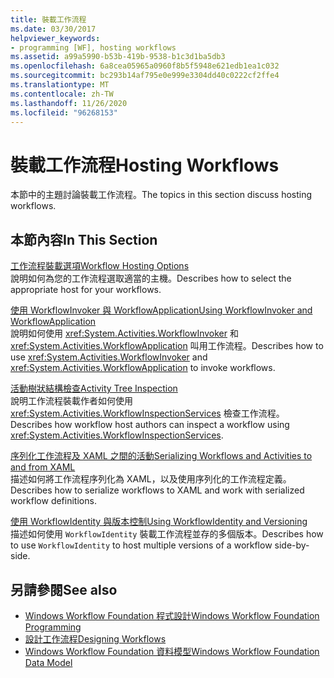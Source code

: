```yaml
---
title: 裝載工作流程
ms.date: 03/30/2017
helpviewer_keywords:
- programming [WF], hosting workflows
ms.assetid: a99a5990-b53b-419b-9538-b1c3d1ba5db3
ms.openlocfilehash: 6a8cea05965a0960f8b5f5948e621edb1ea1c032
ms.sourcegitcommit: bc293b14af795e0e999e3304dd40c0222cf2ffe4
ms.translationtype: MT
ms.contentlocale: zh-TW
ms.lasthandoff: 11/26/2020
ms.locfileid: "96268153"
---
```

# <a name="hosting-workflows"></a><span data-ttu-id="6b439-102">裝載工作流程</span><span class="sxs-lookup"><span data-stu-id="6b439-102">Hosting Workflows</span></span>

<span data-ttu-id="6b439-103">本節中的主題討論裝載工作流程。</span><span class="sxs-lookup"><span data-stu-id="6b439-103">The topics in this section discuss hosting workflows.</span></span>  
  
## <a name="in-this-section"></a><span data-ttu-id="6b439-104">本節內容</span><span class="sxs-lookup"><span data-stu-id="6b439-104">In This Section</span></span>  

 [<span data-ttu-id="6b439-105">工作流程裝載選項</span><span class="sxs-lookup"><span data-stu-id="6b439-105">Workflow Hosting Options</span></span>](workflow-hosting-options.md)  
 <span data-ttu-id="6b439-106">說明如何為您的工作流程選取適當的主機。</span><span class="sxs-lookup"><span data-stu-id="6b439-106">Describes how to select the appropriate host for your workflows.</span></span>  
  
 [<span data-ttu-id="6b439-107">使用 WorkflowInvoker 與 WorkflowApplication</span><span class="sxs-lookup"><span data-stu-id="6b439-107">Using WorkflowInvoker and WorkflowApplication</span></span>](using-workflowinvoker-and-workflowapplication.md)  
 <span data-ttu-id="6b439-108">說明如何使用 <xref:System.Activities.WorkflowInvoker> 和 <xref:System.Activities.WorkflowApplication> 叫用工作流程。</span><span class="sxs-lookup"><span data-stu-id="6b439-108">Describes how to use <xref:System.Activities.WorkflowInvoker> and <xref:System.Activities.WorkflowApplication> to invoke workflows.</span></span>  
  
 [<span data-ttu-id="6b439-109">活動樹狀結構檢查</span><span class="sxs-lookup"><span data-stu-id="6b439-109">Activity Tree Inspection</span></span>](activity-tree-inspection.md)  
 <span data-ttu-id="6b439-110">說明工作流程裝載作者如何使用 <xref:System.Activities.WorkflowInspectionServices> 檢查工作流程。</span><span class="sxs-lookup"><span data-stu-id="6b439-110">Describes how workflow host authors can inspect a workflow using <xref:System.Activities.WorkflowInspectionServices>.</span></span>  
  
 [<span data-ttu-id="6b439-111">序列化工作流程及 XAML 之間的活動</span><span class="sxs-lookup"><span data-stu-id="6b439-111">Serializing Workflows and Activities to and from XAML</span></span>](serializing-workflows-and-activities-to-and-from-xaml.md)  
 <span data-ttu-id="6b439-112">描述如何將工作流程序列化為 XAML，以及使用序列化的工作流程定義。</span><span class="sxs-lookup"><span data-stu-id="6b439-112">Describes how to serialize workflows to XAML and work with serialized workflow definitions.</span></span>  
  
 [<span data-ttu-id="6b439-113">使用 WorkflowIdentity 與版本控制</span><span class="sxs-lookup"><span data-stu-id="6b439-113">Using WorkflowIdentity and Versioning</span></span>](using-workflowidentity-and-versioning.md)  
 <span data-ttu-id="6b439-114">描述如何使用 `WorkflowIdentity` 裝載工作流程並存的多個版本。</span><span class="sxs-lookup"><span data-stu-id="6b439-114">Describes how to use `WorkflowIdentity` to host multiple versions of a workflow side-by-side.</span></span>  
  
## <a name="see-also"></a><span data-ttu-id="6b439-115">另請參閱</span><span class="sxs-lookup"><span data-stu-id="6b439-115">See also</span></span>

- [<span data-ttu-id="6b439-116">Windows Workflow Foundation 程式設計</span><span class="sxs-lookup"><span data-stu-id="6b439-116">Windows Workflow Foundation Programming</span></span>](programming.md)
- [<span data-ttu-id="6b439-117">設計工作流程</span><span class="sxs-lookup"><span data-stu-id="6b439-117">Designing Workflows</span></span>](designing-workflows.md)
- [<span data-ttu-id="6b439-118">Windows Workflow Foundation 資料模型</span><span class="sxs-lookup"><span data-stu-id="6b439-118">Windows Workflow Foundation Data Model</span></span>](data-model.md)
